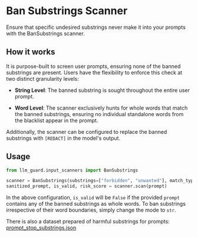 # Ban Substrings Scanner

Ensure that specific undesired substrings never make it into your prompts with the BanSubstrings scanner.

## How it works

It is purpose-built to screen user prompts, ensuring none of the banned substrings are present.
Users have the flexibility to enforce this check at two distinct granularity levels:

- **String Level**: The banned substring is sought throughout the entire user prompt.

- **Word Level**: The scanner exclusively hunts for whole words that match the banned substrings, ensuring no individual
  standalone words from the blacklist appear in the prompt.

Additionally, the scanner can be configured to replace the banned substrings with `[REDACT]` in the model's output.

## Usage

```python
from llm_guard.input_scanners import BanSubstrings

scanner = BanSubstrings(substrings=["forbidden", "unwanted"], match_type="word", case_sensitive=False, redact=False)
sanitized_prompt, is_valid, risk_score = scanner.scan(prompt)
```

In the above configuration, `is_valid` will be `False` if the provided `prompt` contains any of the banned substrings as
whole words. To ban substrings irrespective of their word boundaries, simply change the mode to `str`.

There is also a dataset prepared of harmful substrings for
prompts: [prompt_stop_substrings.json](https://github.com/laiyer-ai/llm-guard/blob/main/llm_guard/resources/prompt_stop_substrings.json)
